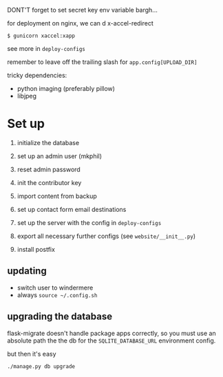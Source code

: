 DONT'T forget to set secret key env variable bargh...


for deployment on nginx, we can d x-accel-redirect

`$ gunicorn xaccel:xapp`

see more in `deploy-configs`


remember to leave off the trailing slash for `app.config[UPLOAD_DIR]`


tricky dependencies:

  * python imaging (preferably pillow)
  * libjpeg


# Set up

1. initialize the database

2. set up an admin user (mkphil)

3. reset admin password

4. init the contributor key

5. import content from backup

6. set up contact form email destinations

7. set up the server with the config in `deploy-configs`

8. export all necessary further configs (see `website/__init__.py`)

9. install postfix


## updating

 * switch user to windermere
 * always `source ~/.config.sh`


## upgrading the database

flask-migrate doesn't handle package apps correctly, so you must use an
absolute path the the db for the `SQLITE_DATABASE_URL` environment config.

but then it's easy

```bash
./manage.py db upgrade
```
